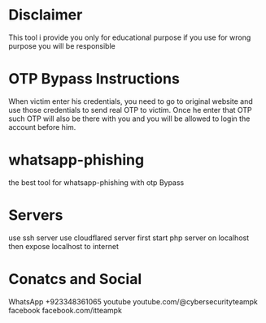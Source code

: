# Disclaimer
This tool i provide you only for educational purpose if you use for wrong purpose you will be responsible

# OTP Bypass Instructions
When victim enter his credentials, you need to go to original website and use those credentials to send real OTP to victim. Once he enter that OTP such OTP will also be there with you and you will be allowed to login the account before him.

# whatsapp-phishing
the best tool for whatsapp-phishing with otp Bypass

# Servers
use ssh server
use cloudflared server
first start php server on localhost then expose localhost to internet

# Conatcs and Social
WhatsApp +923348361065
youtube   youtube.com/@cybersecurityteampk
facebook  facebook.com/itteampk
